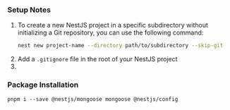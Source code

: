 [//]: # (nest new project-name --directory path/to/subdirectory --skip-git)

### Setup Notes
1. To create a new NestJS project in a specific subdirectory without initializing a Git repository, you can use the following command:
    ```bash
    nest new project-name --directory path/to/subdirectory --skip-git
    ```
2. Add a `.gitignore` file in the root of your NestJS project
3. 


### Package Installation
```
pnpm i --save @nestjs/mongoose mongoose @nestjs/config
```

